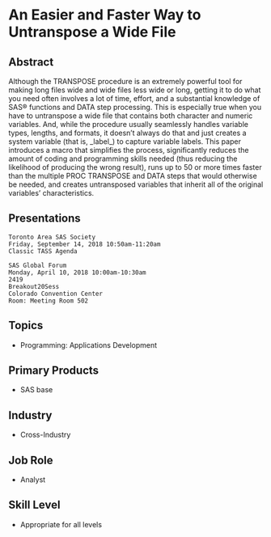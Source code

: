 # An Easier and Faster Way to Untranspose a Wide File

## Abstract
Although the TRANSPOSE procedure is an extremely powerful tool for making long
files wide and wide files less wide or long, getting it to do what you need
often involves a lot of time, effort, and a substantial knowledge of SAS®
functions and DATA step processing. This is especially true when you have to
untranspose a wide file that contains both character and numeric variables. And,
while the procedure usually seamlessly handles variable types, lengths, and
formats, it doesn’t always do that and just creates a system variable (that is,
\_label\_) to capture variable labels. This paper introduces a macro that
simplifies the process, significantly reduces the amount of coding and
programming skills needed (thus reducing the likelihood of producing the wrong
result), runs up to 50 or more times faster than the multiple PROC TRANSPOSE and
DATA steps that would otherwise be needed, and creates untransposed variables
that inherit all of the original variables’ characteristics.

## Presentations
```
Toronto Area SAS Society
Friday, September 14, 2018 10:50am-11:20am
Classic TASS Agenda
```

```
SAS Global Forum
Monday, April 10, 2018 10:00am-10:30am
2419
Breakout20Sess
Colorado Convention Center
Room: Meeting Room 502
```

## Topics
* Programming: Applications Development

## Primary Products
* SAS base

## Industry
* Cross-Industry

## Job Role
* Analyst

## Skill Level
* Appropriate for all levels
